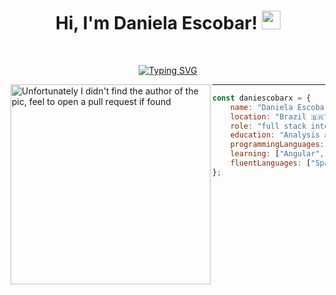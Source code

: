 <h1 align="center">
Hi, I'm Daniela Escobar!
  <img src="https://media.giphy.com/media/hvRJCLFzcasrR4ia7z/giphy.gif" width="30"></h1>
<br/>

<p align="center">
  <a href="https://git.io/typing-svg"><img src="https://readme-typing-svg.demolab.com?font=Poppins&weight=500&duration=4000&pause=100&color=8900F7&background=FF000000&center=true&random=false&width=435&lines=Analysis+and+Systems+Development;Full+Stack+Developer;Always+learning+new+things" alt="Typing SVG" /></a>
</p>

<img align="left" src="https://github.com/daniescobarx/daniescobarx/blob/main/cropped_image.png" alt="Unfortunately I didn't find the author of the pic, feel to open a pull request if found" width="320" />

<hr>

```javascript
const daniescobarx = {
    name: "Daniela Escobar",
    location: "Brazil 🇧🇷",
    role: "full stack intern at Stefanini",
    education: "Analysis and systems development @ SPTECH 🎓",
    programmingLanguages: ["HTML/CSS", "JavaScript", "Java"],
    learning: ["Angular", "C#"],
    fluentLanguages: ["Spanish", "Portuguese"],
};
```

